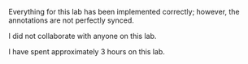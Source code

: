 
Everything for this lab has been implemented correctly; however, the annotations are not perfectly synced.

I did not collaborate with anyone on this lab.

I have spent approximately 3 hours on this lab.